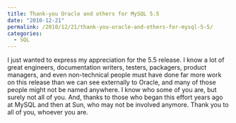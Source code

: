 ```yaml
---
title: Thank-you Oracle and others for MySQL 5.5
date: "2010-12-21"
permalink: /2010/12/21/thank-you-oracle-and-others-for-mysql-5-5/
categories:
  - SQL
---
```

I just wanted to express my appreciation for the 5.5 release. I know a lot of great engineers, documentation writers, testers, packagers, product managers, and even non-technical people must have done far more work on this release than we can see externally to Oracle, and many of those people might not be named anywhere. I know who some of you are, but surely not all of you. And, thanks to those who began this effort years ago at MySQL and then at Sun, who may not be involved anymore. Thank you to all of you, whoever you are.
